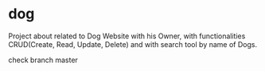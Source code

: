 # dog
Project about related to Dog Website with his Owner, with functionalities CRUD(Create, Read, Update, Delete) and with search tool by name of Dogs.


check branch master
